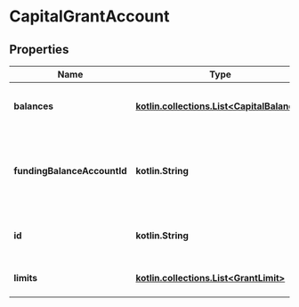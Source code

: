 
# CapitalGrantAccount

## Properties
Name | Type | Description | Notes
------------ | ------------- | ------------- | -------------
**balances** | [**kotlin.collections.List&lt;CapitalBalance&gt;**](CapitalBalance.md) | The balances of the grant account. |  [optional]
**fundingBalanceAccountId** | **kotlin.String** | The unique identifier of the balance account used to fund the grant. |  [optional]
**id** | **kotlin.String** | The identifier of the grant account. |  [optional]
**limits** | [**kotlin.collections.List&lt;GrantLimit&gt;**](GrantLimit.md) | The limits of the grant account. |  [optional]



